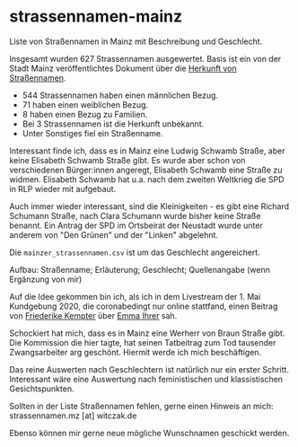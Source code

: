 # strassennamen-mainz
Liste von Straßennamen in Mainz mit Beschreibung und Geschlecht.

Insgesamt wurden 627 Strassennamen ausgewertet. Basis ist ein von der Stadt Mainz veröffentlichtes Dokument über die [Herkunft von Straßennamen](https://www.mainz.de/kultur-und-wissenschaft/bibliotheken-und-archive/stadtarchiv/strassennamen.php).

* 544 Strassennamen haben einen männlichen Bezug.
* 71 haben einen weiblichen Bezug.
* 8 haben einen Bezug zu Familien.
* Bei 3 Strassennamen ist die Herkunft unbekannt.
* Unter Sonstiges fiel ein Straßenname.

Interessant finde ich, dass es in Mainz eine Ludwig Schwamb Straße, aber keine Elisabeth Schwamb Straße gibt. Es wurde aber schon von verschiedenen Bürger:innen angeregt, Elisabeth Schwamb eine Straße zu widmen. Elisabeth Schwamb hat u.a. nach dem zweiten Weltkrieg die SPD in RLP wieder mit aufgebaut.

Auch immer wieder interessant, sind die Kleinigkeiten - es gibt eine Richard Schumann Straße, nach Clara Schumann wurde bisher keine Straße benannt. Ein Antrag der SPD im Ortsbeirat der Neustadt wurde unter anderem von "Den Grünen" und der "Linken" abgelehnt.

Die `mainzer_strassennamen.csv` ist um das Geschlecht angereichert.

Aufbau: Straßenname; Erläuterung; Geschlecht; Quellenangabe (wenn Ergänzung von mir)

Auf die Idee gekommen bin ich, als ich in dem Livestream der 1. Mai Kundgebung 2020, die coronabedingt nur online stattfand, einen Beitrag von [Friederike Kempter](https://de.wikipedia.org/wiki/Friederike_Kempter) über [Emma Ihrer](https://de.wikipedia.org/wiki/Emma_Ihrer) sah.

Schockiert hat mich, dass es in Mainz eine Werherr von Braun Straße gibt. Die Kommission die hier tagte, hat seinen Tatbeitrag zum Tod tausender Zwangsarbeiter arg geschönt. Hiermit werde ich mich beschäftigen.

Das reine Auswerten nach Geschlechtern ist natürlich nur ein erster Schritt. Interessant wäre eine Auswertung nach feministischen und klassistischen Gesichtspunkten.

Sollten in der Liste Straßennamen fehlen, gerne einen Hinweis an mich: strassennamen.mz [at] witczak.de

Ebenso können mir gerne neue mögliche Wunschnamen geschickt werden.
